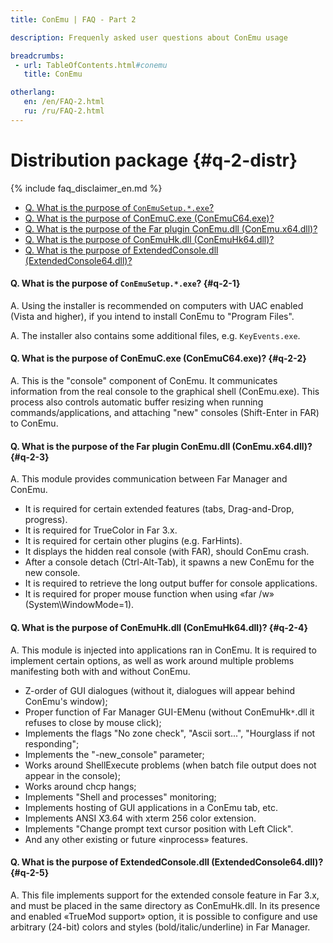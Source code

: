 ```yaml
---
title: ConEmu | FAQ - Part 2

description: Frequenly asked user questions about ConEmu usage

breadcrumbs:
 - url: TableOfContents.html#conemu
   title: ConEmu

otherlang:
   en: /en/FAQ-2.html
   ru: /ru/FAQ-2.html
---
```


# Distribution package  {#q-2-distr}

{% include faq_disclaimer_en.md %}

* [Q. What is the purpose of `ConEmuSetup.*.exe`?](#q-2-1)
* [Q. What is the purpose of ConEmuC.exe (ConEmuC64.exe)?](#q-2-2)
* [Q. What is the purpose of the Far plugin ConEmu.dll (ConEmu.x64.dll)?](#q-2-3)
* [Q. What is the purpose of ConEmuHk.dll (ConEmuHk64.dll)?](#q-2-4)
* [Q. What is the purpose of ExtendedConsole.dll (ExtendedConsole64.dll)?](#q-2-5)



#### Q. What is the purpose of `ConEmuSetup.*.exe`?   {#q-2-1}

A. Using the installer is recommended on computers with UAC enabled
(Vista and higher), if you intend to install ConEmu to "Program Files".


A. The installer also contains some additional files, e.g. `KeyEvents.exe`.




#### Q. What is the purpose of ConEmuC.exe (ConEmuC64.exe)?   {#q-2-2}

A. This is the "console" component of ConEmu. It communicates
information from the real console to the graphical shell
(ConEmu.exe). This process also controls automatic buffer resizing
when running commands/applications, and attaching "new" consoles
(Shift-Enter in FAR) to ConEmu.




#### Q. What is the purpose of the Far plugin ConEmu.dll (ConEmu.x64.dll)?   {#q-2-3}

A. This module provides communication between Far Manager and ConEmu.

* It is required for certain extended features (tabs, Drag-and-Drop, progress).
* It is required for TrueColor in Far 3.x.
* It is required for certain other plugins (e.g. FarHints).
* It displays the hidden real console (with FAR), should ConEmu crash.
* After a console detach (Ctrl-Alt-Tab), it spawns a new ConEmu for the new console.
* It is required to retrieve the long output buffer for console applications.
* It is required for proper mouse function when using «far /w» (System\WindowMode=1).



#### Q. What is the purpose of ConEmuHk.dll (ConEmuHk64.dll)?   {#q-2-4}

A. This module is injected into applications ran in ConEmu. It is
required to implement certain options, as well as work around
multiple problems manifesting both with and without ConEmu.

* Z-order of GUI dialogues (without it, dialogues will appear behind ConEmu's window);
* Proper function of Far Manager GUI-EMenu (without ConEmuHk`*`.dll it refuses to close by mouse click);
* Implements the flags "No zone check", "Ascii sort...", "Hourglass if not responding";
* Implements the "-new_console" parameter;
* Works around ShellExecute problems (when batch file output does not appear in the console);
* Works around chcp hangs;
* Implements "Shell and processes" monitoring;
* Implements hosting of GUI applications in a ConEmu tab, etc.
* Implements ANSI X3.64 with xterm 256 color extension.
* Implements "Change prompt text cursor position with Left Click".
* And any other existing or future «inprocess» features.



#### Q. What is the purpose of ExtendedConsole.dll (ExtendedConsole64.dll)?   {#q-2-5}

A. This file implements support for the extended console feature in
Far 3.x, and must be placed in the same directory as ConEmuHk.dll.
In its presence and enabled «TrueMod support» option, it is possible
to configure and use arbitrary (24-bit) colors and styles
(bold/italic/underline) in Far Manager.
